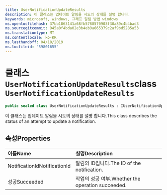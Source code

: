 ```yaml
---
title: UserNotificationUpdateResults
description: 이 클래스는 업데이트 알림을 시도의 상태를 설명 합니다.
keywords: microsoft, windows, 그래프 알림 방법 windows
ms.openlocfilehash: 37bb1863141a68fb5788570903f30a89c4b4bad3
ms.sourcegitcommit: 945a0f4bda02e3b4eb9a665379c2af9bd5285a53
ms.translationtype: MT
ms.contentlocale: ko-KR
ms.lasthandoff: 04/18/2019
ms.locfileid: "59801655"
---
```

# <a name="class-usernotificationupdateresults"></a><span data-ttu-id="2d64f-104">클래스 `UserNotificationUpdateResults`</span><span class="sxs-lookup"><span data-stu-id="2d64f-104">class `UserNotificationUpdateResults`</span></span>
```C#
public sealed class UserNotificationUpdateResults : IUserNotificationUpdateResults
```

<span data-ttu-id="2d64f-105">이 클래스는 업데이트 알림을 시도의 상태를 설명 합니다.</span><span class="sxs-lookup"><span data-stu-id="2d64f-105">This class describes the status of an attempt to update a notification.</span></span>

## <a name="properties"></a><span data-ttu-id="2d64f-106">속성</span><span class="sxs-lookup"><span data-stu-id="2d64f-106">Properties</span></span>

|<span data-ttu-id="2d64f-107">이름</span><span class="sxs-lookup"><span data-stu-id="2d64f-107">Name</span></span> | <span data-ttu-id="2d64f-108">설명</span><span class="sxs-lookup"><span data-stu-id="2d64f-108">Description</span></span> |
|:-- |:-- |
|<span data-ttu-id="2d64f-109">NotificationId</span><span class="sxs-lookup"><span data-stu-id="2d64f-109">NotificationId</span></span> |<span data-ttu-id="2d64f-110">알림의 ID입니다.</span><span class="sxs-lookup"><span data-stu-id="2d64f-110">The ID of the notification.</span></span>|
|<span data-ttu-id="2d64f-111">성공</span><span class="sxs-lookup"><span data-stu-id="2d64f-111">Succeeded</span></span> |<span data-ttu-id="2d64f-112">작업의 성공 여부.</span><span class="sxs-lookup"><span data-stu-id="2d64f-112">Whether the operation succeeded.</span></span>| 
